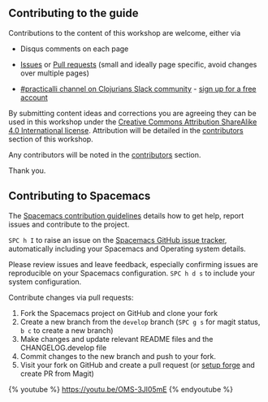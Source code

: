 ## Contributing to the guide

Contributions to the content of this workshop are welcome, either via

* Disqus comments on each page

* [Issues](https://github.com/practicalli/spacemacs-content/projects/1) or [Pull requests](https://github.com/practicalli/spacemacs-content/pulls) (small and ideally page specific, avoid changes over multiple pages)

* [#practicalli channel on Clojurians Slack community](http://clojurians.slack.com/messages/practicalli) - [sign up for a free account](https://clojurians.net/)

By submitting content ideas and corrections you are agreeing they can be used in this workshop under the [Creative Commons Attribution ShareAlike 4.0 International license](http://creativecommons.org/licenses/by-sa/4.0/).  Attribution will be detailed in the [contributors](contributors.html) section of this workshop.

Any contributors will be noted in the [contributors](/contributors.html) section.

Thank you.

## Contributing to Spacemacs
The [Spacemacs contribution guidelines](https://github.com/syl20bnr/spacemacs/blob/develop/CONTRIBUTING.org) details how to get help, report issues and contribute to the project.

`SPC h I` to raise an issue on the [Spacemacs GitHub issue tracker](https://github.com/syl20bnr/spacemacs/issues), automatically including your Spacemacs and Operating system details.

Please review issues and leave feedback, especially confirming issues are reproducible on your Spacemacs configuration. `SPC h d s` to include your system configuration.

Contribute changes via pull requests:
1. Fork the Spacemacs project on GitHub and clone your fork
2. Create a new branch from the `develop` branch (`SPC g s` for magit status, `b c` to create a new branch)
3. Make changes and update relevant README files and the CHANGELOG.develop file
4. Commit changes to the new branch and push to your fork.
5. Visit your fork on GitHub and create a pull request (or [setup forge](source-control/forge-configuration.md) and create PR from Magit)

{% youtube %}
https://youtu.be/OMS-3Jl05mE
{% endyoutube %}
